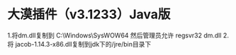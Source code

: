 # 大漠插件（v3.1233）Java版
1.将dm.dll复制到 C:\Windows\SysWOW64 然后管理员允许 regsvr32 dm.dll
2.将 jacob-1.14.3-x86.dll复制到jdk下的/jre/bin目录下